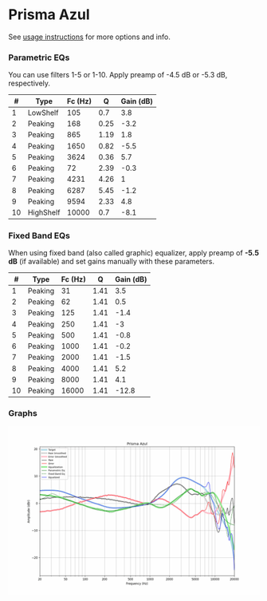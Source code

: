 # Prisma Azul
See [usage instructions](https://github.com/jaakkopasanen/AutoEq#usage) for more options and info.

### Parametric EQs
You can use filters 1-5 or 1-10. Apply preamp of -4.5 dB or -5.3 dB, respectively.

|   # | Type      |   Fc (Hz) |    Q |   Gain (dB) |
|-----|-----------|-----------|------|-------------|
|   1 | LowShelf  |       105 | 0.7  |         3.8 |
|   2 | Peaking   |       168 | 0.25 |        -3.2 |
|   3 | Peaking   |       865 | 1.19 |         1.8 |
|   4 | Peaking   |      1650 | 0.82 |        -5.5 |
|   5 | Peaking   |      3624 | 0.36 |         5.7 |
|   6 | Peaking   |        72 | 2.39 |        -0.3 |
|   7 | Peaking   |      4231 | 4.26 |         1   |
|   8 | Peaking   |      6287 | 5.45 |        -1.2 |
|   9 | Peaking   |      9594 | 2.33 |         4.8 |
|  10 | HighShelf |     10000 | 0.7  |        -8.1 |

### Fixed Band EQs
When using fixed band (also called graphic) equalizer, apply preamp of **-5.5 dB** (if available) and set gains manually with these parameters.

|   # | Type    |   Fc (Hz) |    Q |   Gain (dB) |
|-----|---------|-----------|------|-------------|
|   1 | Peaking |        31 | 1.41 |         3.5 |
|   2 | Peaking |        62 | 1.41 |         0.5 |
|   3 | Peaking |       125 | 1.41 |        -1.4 |
|   4 | Peaking |       250 | 1.41 |        -3   |
|   5 | Peaking |       500 | 1.41 |        -0.8 |
|   6 | Peaking |      1000 | 1.41 |        -0.2 |
|   7 | Peaking |      2000 | 1.41 |        -1.5 |
|   8 | Peaking |      4000 | 1.41 |         5.2 |
|   9 | Peaking |      8000 | 1.41 |         4.1 |
|  10 | Peaking |     16000 | 1.41 |       -12.8 |

### Graphs
![](./Prisma%20Azul.png)
